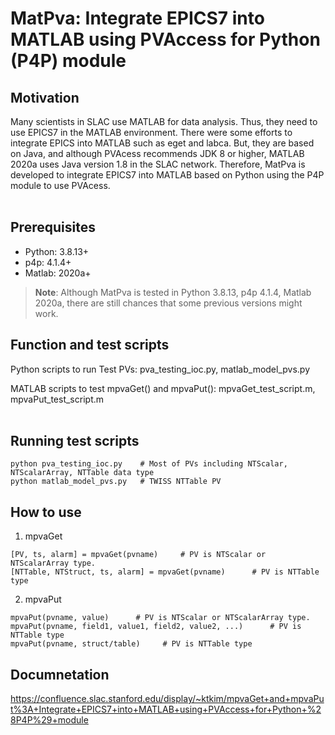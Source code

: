 # MatPva: Integrate EPICS7 into MATLAB using PVAccess for Python (P4P) module

## Motivation
Many scientists in SLAC use MATLAB for data analysis. Thus, they need to use EPICS7 in the MATLAB environment. There were some efforts to integrate EPICS into MATLAB such as eget and labca. But, they are based on Java, and although PVAcess recommends JDK 8 or higher, MATLAB 2020a uses Java version 1.8 in the SLAC network. Therefore, MatPva is developed to integrate EPICS7 into MATLAB based on Python using the P4P module to use PVAcess.
<br /><br />

## Prerequisites
- Python: 3.8.13+
- p4p: 4.1.4+
- Matlab: 2020a+

> **Note**: Although MatPva is tested in Python 3.8.13, p4p 4.1.4, Matlab 2020a, there are still chances that some previous versions might work.

## Function and test scripts
Python scripts to run Test PVs: pva_testing_ioc.py, matlab_model_pvs.py

MATLAB scripts to test mpvaGet() and mpvaPut(): mpvaGet_test_script.m, mpvaPut_test_script.m 
<br /><br />

## Running test scripts
```
python pva_testing_ioc.py    # Most of PVs including NTScalar, NTScalarArray, NTTable data type
python matlab_model_pvs.py   # TWISS NTTable PV
```

## How to use
1. mpvaGet
```
[PV, ts, alarm] = mpvaGet(pvname)     # PV is NTScalar or NTScalarArray type.
[NTTable, NTStruct, ts, alarm] = mpvaGet(pvname)      # PV is NTTable type     
```
2. mpvaPut
```
mpvaPut(pvname, value)      # PV is NTScalar or NTScalarArray type.
mpvaPut(pvname, field1, value1, field2, value2, ...)      # PV is NTTable type
mpvaPut(pvname, struct/table)     # PV is NTTable type
```

## Documnetation
https://confluence.slac.stanford.edu/display/~ktkim/mpvaGet+and+mpvaPut%3A+Integrate+EPICS7+into+MATLAB+using+PVAccess+for+Python+%28P4P%29+module
